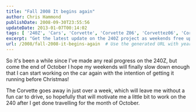 ```yaml
---
title: "Fall 2008 It begins again"
author: Chris Hammond
publishDate: 2008-09-30T23:55:56
updateDate: 2013-01-07T00:14:02
tags: [ '240Z', 'Cars', 'Corvette', 'Corvette Z06', 'Corvettez06', 'CorvetteZ06org', 'Datsun', 'Project 240Z', 'Project240z', 'Project240Zcom' ]
excerpt: "Get the latest update on the 240Z project as weekends free up for work. Will the car be running by Christmas? Stay tuned for the restoration journey!"
url: /2008/fall-2008-it-begins-again  # Use the generated URL with year
---
```

<p>So it's been a while since I've made any real progress on the 240Z, but come the end of October I hope my weekends will finally slow down enough that I can start working on the car again with the intention of getting it running before Christmas!</p> <p>The Corvette goes away in just over a week, which will leave me without a fun car to drive, so hopefully that will motivate me a little bit to work on the 240 after I get done travelling for the month of October.</p>


